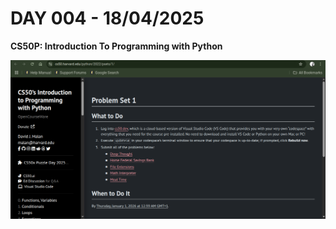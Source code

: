 # **DAY 004 - 18/04/2025**

**CS50P: Introduction To Programming with Python**

![Pset 0][def]


[def]: pset0.png